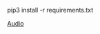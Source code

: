 pip3 install -r requirements.txt

[Audio](https://downloads.khinsider.com/game-soundtracks/album/chester-cheetah-wild-wild-quest-snes)